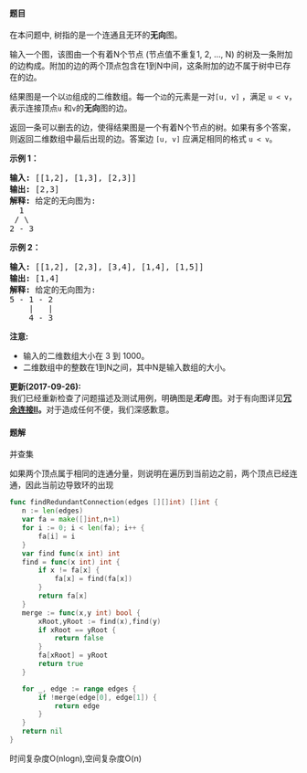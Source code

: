 #### 题目
<p>在本问题中, 树指的是一个连通且无环的<strong>无向</strong>图。</p>

<p>输入一个图，该图由一个有着N个节点 (节点值不重复1, 2, ..., N) 的树及一条附加的边构成。附加的边的两个顶点包含在1到N中间，这条附加的边不属于树中已存在的边。</p>

<p>结果图是一个以<code>边</code>组成的二维数组。每一个<code>边</code>的元素是一对<code>[u, v]</code>&nbsp;，满足&nbsp;<code>u &lt; v</code>，表示连接顶点<code>u</code>&nbsp;和<code>v</code>的<strong>无向</strong>图的边。</p>

<p>返回一条可以删去的边，使得结果图是一个有着N个节点的树。如果有多个答案，则返回二维数组中最后出现的边。答案边&nbsp;<code>[u, v]</code> 应满足相同的格式&nbsp;<code>u &lt; v</code>。</p>

<p><strong>示例 1：</strong></p>

<pre><strong>输入:</strong> [[1,2], [1,3], [2,3]]
<strong>输出:</strong> [2,3]
<strong>解释:</strong> 给定的无向图为:
  1
 / \
2 - 3
</pre>

<p><strong>示例 2：</strong></p>

<pre><strong>输入:</strong> [[1,2], [2,3], [3,4], [1,4], [1,5]]
<strong>输出:</strong> [1,4]
<strong>解释:</strong> 给定的无向图为:
5 - 1 - 2
    |   |
    4 - 3
</pre>

<p><strong>注意:</strong></p>

<ul>
	<li>输入的二维数组大小在 3 到 1000。</li>
	<li>二维数组中的整数在1到N之间，其中N是输入数组的大小。</li>
</ul>

<p><strong>更新(2017-09-26):</strong><br>
我们已经重新检查了问题描述及测试用例，明确图是<em><strong>无向&nbsp;</strong></em>图。对于有向图详见<strong><a href="https://leetcodechina.com/problems/redundant-connection-ii/description/">冗余连接II</a>。</strong>对于造成任何不便，我们深感歉意。</p>


 #### 题解
 并查集
 
 如果两个顶点属于相同的连通分量，则说明在遍历到当前边之前，两个顶点已经连通，因此当前边导致环的出现
 ```go
func findRedundantConnection(edges [][]int) []int {
	n := len(edges)
	var fa = make([]int,n+1)
	for i := 0; i < len(fa); i++ {
		fa[i] = i
	}
	var find func(x int) int
	find = func(x int) int {
		if x != fa[x] {
			fa[x] = find(fa[x])
		}
		return fa[x]
	}
	merge := func(x,y int) bool {
		xRoot,yRoot := find(x),find(y)
		if xRoot == yRoot {
			return false
		}
		fa[xRoot] = yRoot
		return true
	}

	for _, edge := range edges {
		if !merge(edge[0], edge[1]) {
			return edge
		}
	}
	return nil
}
```
 时间复杂度O(nlogn),空间复杂度O(n)